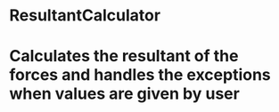 # ResultantCalculator
# Calculates the resultant of the forces and handles the exceptions when values are given by user
